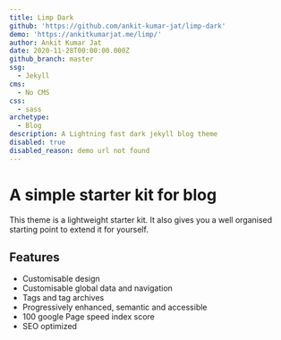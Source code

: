 ```yaml
---
title: Limp Dark
github: 'https://github.com/ankit-kumar-jat/limp-dark'
demo: 'https://ankitkumarjat.me/limp/'
author: Ankit Kumar Jat
date: 2020-11-28T00:00:00.000Z
github_branch: master
ssg:
  - Jekyll
cms:
  - No CMS
css:
  - sass
archetype:
  - Blog
description: A Lightning fast dark jekyll blog theme
disabled: true
disabled_reason: demo url not found
---
```


# A simple starter kit for blog

This theme is a lightweight starter kit. It also gives you a well organised starting point to extend it for yourself.

## Features

* Customisable design
* Customisable global data and navigation
* Tags and tag archives  
* Progressively enhanced, semantic and accessible
* 100 google Page speed index score
* SEO optimized
